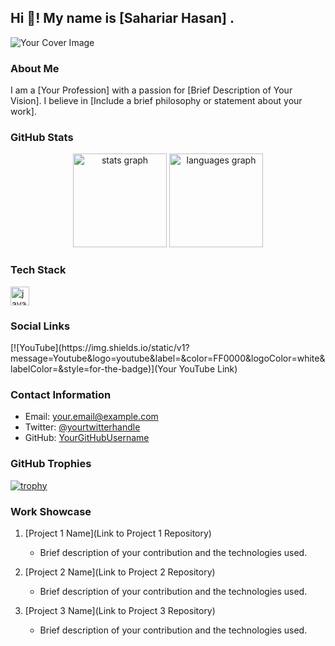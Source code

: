 <h2 align="left">Hi 👋! My name is [Sahariar Hasan] .</h2>



![Your Cover Image](link/to/your/cover/image.jpg)

### About Me

I am a [Your Profession] with a passion for [Brief Description of Your Vision]. I believe in [Include a brief philosophy or statement about your work].

### GitHub Stats

<div align="center">
  <img src="https://github-readme-stats.vercel.app/api?username=sabir689&hide_title=false&hide_rank=false&show_icons=true&include_all_commits=true&count_private=true&disable_animations=false&theme=dracula&locale=en&hide_border=false" height="150" alt="stats graph"  />
  <img src="https://github-readme-stats.vercel.app/api/top-langs?username=sabir689&locale=en&hide_title=false&layout=compact&card_width=320&langs_count=5&theme=dracula&hide_border=false" height="150" alt="languages graph"  />
</div>

### Tech Stack

<div align="left">
  <img src="https://cdn.jsdelivr.net/gh/devicons/devicon/icons/javascript/javascript-original.svg" height="30" alt="javascript logo"  />
  <!-- Add more tech stack icons as needed -->
</div>

### Social Links

<div align="left">
  [![YouTube](https://img.shields.io/static/v1?message=Youtube&logo=youtube&label=&color=FF0000&logoColor=white&labelColor=&style=for-the-badge)](Your YouTube Link)
  <!-- Add more social links as needed -->
</div>

### Contact Information

- Email: your.email@example.com
- Twitter: [@yourtwitterhandle](https://twitter.com/yourtwitterhandle)
- GitHub: [YourGitHubUsername](https://github.com/YourGitHubUsername)

### GitHub Trophies

[![trophy](https://github-profile-trophy.vercel.app/?username=sabir689)](https://github.com/ryo-ma/github-profile-trophy)

### Work Showcase

1. [Project 1 Name](Link to Project 1 Repository)
   - Brief description of your contribution and the technologies used.

2. [Project 2 Name](Link to Project 2 Repository)
   - Brief description of your contribution and the technologies used.

3. [Project 3 Name](Link to Project 3 Repository)
   - Brief description of your contribution and the technologies used.
